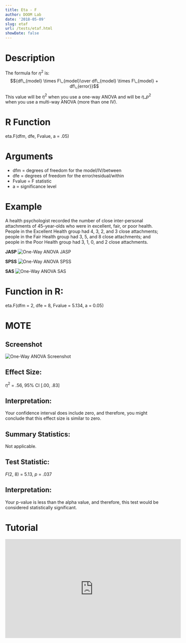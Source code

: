 ```yaml
---
title: Eta - F
author: DOOM Lab
date: '2018-05-09'
slug: etaf
url: /tests/etaf.html
showDate: false
---
```


<script src="//yihui.name/js/math-code.js"></script>
<script type = "text/x-mathjax-config">
MathJax.Hub.Config({
tex2jax: {
inlineMath: [['$', '$']],
}
})
</script>
<script async
src="//cdn.bootcss.com/mathjax/2.7.1/MathJax.js?config=TeX-MML-AM_CHTML">
</script>



# Description   

The formula for $\eta^{2}$ is: $${df\_{model} \times F\_{model}\over df\_{model} \times F\_{model} + df\_{error}}$$

This value will be $\eta^{2}$ when you use a one-way ANOVA and will be $\eta\_{p}^{2}$ when you use a multi-way ANOVA (more than one IV).

# R Function

eta.F(dfm, dfe, Fvalue, a = .05)

# Arguments 

+ dfm = degrees of freedom for the model/IV/between   
+ dfe = degrees of freedom for the error/residual/within   
+ Fvalue	= F statistic   
+ a	= significance level

# Example  

A health psychologist recorded the number of close inter-personal attachments of 45-year-olds who were in excellent, fair, or poor health. People in the Excellent Health group had 4, 3, 2, and 3 close attachments; people in the Fair Health group had 3, 5, and 8 close attachments; and people in the Poor Health group had 3, 1, 0, and 2 close attachments. 

**JASP**
![One-Way ANOVA JASP](https://raw.githubusercontent.com/doomlab/shiny-server/master/MOTE/examples/bn%201%20ANOVA%20JASP.png)

**SPSS**
![One-Way ANOVA SPSS](https://raw.githubusercontent.com/doomlab/shiny-server/master/MOTE/examples/bn%201%20anova%20SPSS.png)

**SAS**
![One-Way ANOVA SAS](https://raw.githubusercontent.com/doomlab/shiny-server/master/MOTE/examples/bn%201%20anova%20SAS.PNG)

# Function in R: 

eta.F(dfm = 2, dfe = 8, Fvalue = 5.134, a = 0.05)

# MOTE

## Screenshot

![One-Way ANOVA Screenshot](../images/anovabn1.jpg)

## Effect Size:

$\eta^2$ = .56, 95% CI [.00, .83]

## Interpretation: 

Your confidence interval does include zero, and therefore, you might conclude that this effect size is similar to zero.

## Summary Statistics: 

Not applicable. 

## Test Statistic: 

*F*(2, 8) = 5.13, *p* = .037

## Interpretation: 

Your p-value is less than the alpha value, and therefore, this test would be considered statistically significant.

# Tutorial

<iframe width="560" height="315" src="https://www.youtube.com/embed/40XnVCphLFA" frameborder="0" allow="autoplay; encrypted-media" allowfullscreen></iframe>
